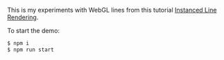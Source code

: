 This is my experiments with WebGL lines from this tutorial [Instanced Line Rendering](https://wwwtyro.net/2019/11/18/instanced-lines.html).

To start the demo:

```sh
$ npm i
$ npm run start
```
